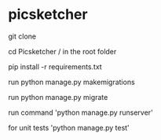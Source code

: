 # picsketcher

git clone <URL>
  
cd Picsketcher / in the root folder 

pip install -r requirements.txt
  
run python manage.py makemigrations
  
run python manage.py migrate

run command 'python manage.py runserver'

for unit tests 'python manage.py test'
